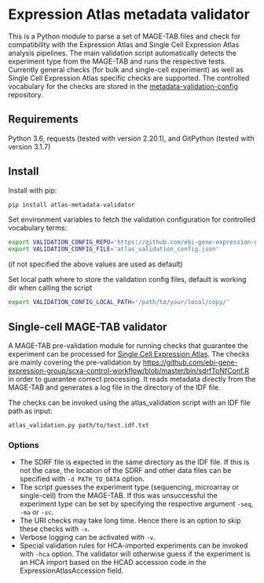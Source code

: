 # Expression Atlas metadata validator

This is a Python module to parse a set of MAGE-TAB files and check for compatibility with the Expression Atlas and Single Cell Expression Atlas analysis pipelines. The main validation script automatically detects the experiment type from the MAGE-TAB and runs the respective tests. Currently general checks (for bulk and single-cell experiment) as well as Single Cell Expression Atlas specific checks are supported. The controlled vocabulary for the checks are stored in the [metadata-validation-config](https://github.com/ebi-gene-expression-group/metadata-validation-config) repository. 

## Requirements

Python 3.6, requests (tested with version 2.20.1), and GitPython (tested with version 3.1.7)


## Install

Install with pip:
```
pip install atlas-metadata-validator
```

Set environment variables to fetch the validation configuration for controlled vocabulary terms:

```bash
export VALIDATION_CONFIG_REPO='https://github.com/ebi-gene-expression-group/metadata-validation-config'
export VALIDATION_CONFIG_FILE='atlas_validation_config.json'
```
(if not specified the above values are used as default)

Set local path where to store the validation config files, default is working dir when calling the script
```bash
export VALIDATION_CONFIG_LOCAL_PATH='/path/to/your/local/copy/'
```


## Single-cell MAGE-TAB validator

A MAGE-TAB pre-validation module for running checks that guarantee the experiment can be processed for [Single Cell Expression Atlas](https://www.ebi.ac.uk/gxa/sc/home). The checks are mainly covering the pre-validation by https://github.com/ebi-gene-expression-group/scxa-control-workflow/blob/master/bin/sdrfToNfConf.R in order to guarantee correct processing. It reads metadata directly from the MAGE-TAB and generates a log file in the directory of the IDF file.

The checks can be invoked using the atlas_validation script with an IDF file path as input:
```
atlas_validation.py path/to/test.idf.txt 
```

### Options
- The SDRF file is expected in the same directory as the IDF file. If this is not the case, the location of the SDRF and other data files can be specified with `-d PATH_TO_DATA` option.
- The script guesses the experiment type (sequencing, microarray or single-cell) from the MAGE-TAB. If this was unsuccessful the experiment type can be set by specifying the respective argument `-seq`, `-ma` or `-sc`. 
- The URI checks may take long time. Hence there is an option to skip these checks with `-x`.
- Verbose logging can be activated with `-v`.
- Special validation rules for HCA-imported experiments can be invoked with `-hca` option. The validator will otherwise guess if the experiment is an HCA import based on the HCAD accession code in the ExpressionAtlasAccession field. 
